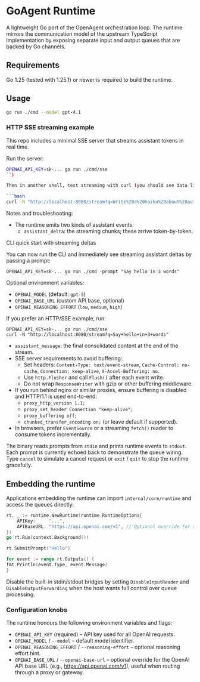 # GoAgent Runtime

A lightweight Go port of the OpenAgent orchestration loop. The runtime mirrors
the communication model of the upstream TypeScript implementation by exposing
separate input and output queues that are backed by Go channels.

## Requirements

Go 1.25 (tested with 1.25.1) or newer is required to build the runtime.

## Usage

```bash
go run ./cmd --model gpt-4.1
```

### HTTP SSE streaming example

This repo includes a minimal SSE server that streams assistant tokens in real time.

Run the server:

```bash
OPENAI_API_KEY=sk-... go run ./cmd/sse
``)

Then in another shell, test streaming with curl (you should see data lines appear incrementally):

```bash
curl -N "http://localhost:8080/stream?q=Write%20a%20haiku%20about%20autumn"
```

Notes and troubleshooting:

- The runtime emits two kinds of assistant events:
  - `assistant_delta`: the streaming chunks; these arrive token-by-token.

CLI quick start with streaming deltas

You can now run the CLI and immediately see streaming assistant deltas by passing a prompt:

```
OPENAI_API_KEY=sk-... go run ./cmd -prompt "Say hello in 3 words"
```

Optional environment variables:

- `OPENAI_MODEL` (default: `gpt-5`)
- `OPENAI_BASE_URL` (custom API base, optional)
- `OPENAI_REASONING_EFFORT` (`low`, `medium`, `high`)

If you prefer an HTTP/SSE example, run:

```
OPENAI_API_KEY=sk-... go run ./cmd/sse
curl -N "http://localhost:8080/stream?q=Say+hello+in+3+words"
```
  - `assistant_message`: the final consolidated content at the end of the stream.
- SSE server requirements to avoid buffering:
  - Set headers: `Content-Type: text/event-stream`, `Cache-Control: no-cache`, `Connection: keep-alive`, `X-Accel-Buffering: no`.
  - Use `http.Flusher` and call `Flush()` after each event write.
  - Do not wrap `ResponseWriter` with gzip or other buffering middleware.
- If you run behind nginx or similar proxies, ensure buffering is disabled and HTTP/1.1 is used end-to-end:
  - `proxy_http_version 1.1;`
  - `proxy_set_header Connection "keep-alive";`
  - `proxy_buffering off;`
  - `chunked_transfer_encoding on;` (or leave default if supported).
- In browsers, prefer `EventSource` or a streaming `fetch()` reader to consume tokens incrementally.


The binary reads prompts from `stdin` and prints runtime events to `stdout`. Each
prompt is currently echoed back to demonstrate the queue wiring. Type `cancel`
to simulate a cancel request or `exit` / `quit` to stop the runtime gracefully.

## Embedding the runtime

Applications embedding the runtime can import `internal/core/runtime` and access
the queues directly:

```go
rt, _ := runtime.NewRuntime(runtime.RuntimeOptions{
    APIKey:     "...",
    APIBaseURL: "https://api.openai.com/v1", // Optional override for self-hosted gateways.
})
go rt.Run(context.Background())

rt.SubmitPrompt("Hello")

for event := range rt.Outputs() {
fmt.Println(event.Type, event.Message)
}
```

Disable the built-in stdin/stdout bridges by setting
`DisableInputReader` and `DisableOutputForwarding` when the host wants
full control over queue processing.

### Configuration knobs

The runtime honours the following environment variables and flags:

* `OPENAI_API_KEY` (required) – API key used for all OpenAI requests.
* `OPENAI_MODEL` / `--model` – default model identifier.
* `OPENAI_REASONING_EFFORT` / `--reasoning-effort` – optional reasoning effort hint.
* `OPENAI_BASE_URL` / `--openai-base-url` – optional override for the OpenAI API base URL (e.g., https://api.openai.com/v1), useful when routing through a proxy or gateway.
